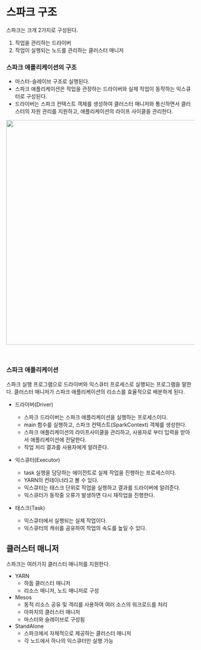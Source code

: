 # 스파크 구조

스파크는 크개 2가지로 구성된다.
1. 작업을 관리하는 드라이버
2. 작업이 실행되는 노드를 관리하는 클러스터 매니저

### 스파크 애플리케이션의 구조

- 마스터-슬레이브 구조로 실행된다.
- 스파크 애플리케이션은 작업을 관장하는 드라이버와 실제 작업이 동작하는 익스큐터로 구성된다.
- 드라이버는 스파크 컨텍스트 객체를 생성하여 클러스터 매니저와 통신하면서 클러스터의 자원 관리를 지원하고, 애플리케이션의 라이프 사이클을 관리한다.

<p align="center">
  <img src = "https://user-images.githubusercontent.com/33833780/138559548-41afafa0-3c0a-4944-8d62-fb52e566a24f.png" width="600px">
</p>
<br>

### 스파크 애플리케이션

스파크 실행 프로그램으로 드라이버와 익스큐터 프로세스로 실행되는 프로그램을 말한다.
클러스터 매니저가 스파크 애플리케이션의 리소스를 효율적으로 배분하게 된다.

- 드라이버(Driver)
    - 스파크 드라이버는 스파크 애플리케이션을 실행하는 프로세스이다.
    - main 함수를 실행하고, 스파크 컨텍스트(SparkContext) 객체를 생성한다.
    - 스파크 애플리케이션의 라이프사이클을 관리하고, 사용자로 부터 입력을 받아서 애플리케이션에 전달한다.
    - 작업 처리 결과를 사용자에게 알려준다.
    
- 익스큐터(Executor)
    - task 실행을 담당하는 에이전트로 실제 작업을 진행하는 프로세스이다.
    - YARN의 컨테이너라고 볼 수 있다.
    - 익스큐터는 태스크 단위로 작업을 실행하고 결과를 드라이버에 알려준다.
    - 익스큐터가 동작중 오류가 발생하면 다시 재작업을 진행한다.
    
- 태스크(Task)
    - 익스큐터에서 실행되는 실제 작업이다.
    - 익스큐터의 캐쉬를 공유하여 작업의 속도를 높일 수 있다.
    

## 클러스터 매니저

스파크는 여러가지 클러스터 매니저를 지원한다.

- YARN
    - 하둡 클러스터 매니저
    - 리소스 매니저, 노드 매니저로 구성
- Mesos
    - 동적 리소스 공유 및 격리를 사용하여 여러 소스의 워크로드를 처리
    - 아파치의 클러스터 매니저
    - 마스터와 슬레이브로 구성됨
- StandAlone
    - 스파크에서 자체적으로 제공하는 클러스터 매니저
    - 각 노드에서 하나의 익스큐터만 실행 가능